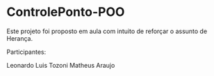 # ControlePonto-POO

Este projeto foi proposto em aula com intuito de reforçar o assunto de Herança.

Participantes:

Leonardo Luis Tozoni
Matheus Araujo
